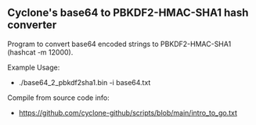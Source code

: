 ## Cyclone's base64 to PBKDF2-HMAC-SHA1 hash converter
Program to convert base64 encoded strings to PBKDF2-HMAC-SHA1 (hashcat -m 12000).

Example Usage:
- ./base64_2_pbkdf2sha1.bin -i base64.txt

Compile from source code info:
- https://github.com/cyclone-github/scripts/blob/main/intro_to_go.txt
